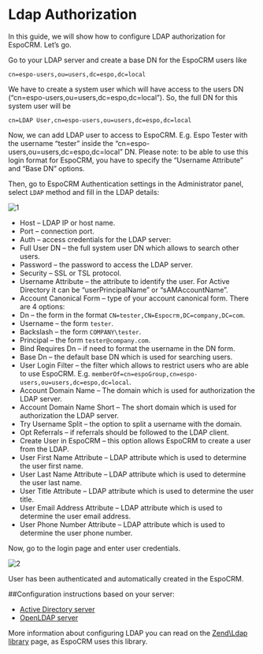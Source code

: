 # Ldap Authorization

In this guide, we will show how to configure LDAP authorization for EspoCRM. Let’s go.

Go to your LDAP server and create a base DN for the EspoCRM users like
```
cn=espo-users,ou=users,dc=espo,dc=local
```

We have to create a system user which will have access to the users DN (“cn=espo-users,ou=users,dc=espo,dc=local”). So, the full DN for this system user will be
```
cn=LDAP User,cn=espo-users,ou=users,dc=espo,dc=local
```
Now, we can add LDAP user to access to EspoCRM. E.g. Espo Tester with the username “tester” inside the “cn=espo-users,ou=users,dc=espo,dc=local” DN. Please note: to be able to use this login format for EspoCRM, you have to specify the “Username Attribute” and “Base DN” options.

Then, go to EspoCRM  Authentication settings in the Administrator panel, select `LDAP` method and fill in the LDAP details:

![1](https://raw.githubusercontent.com/espocrm/documentation/master/_static/images/administration/ldap-authorization/ldap-configuration.png)

* Host – LDAP IP or host name.
* Port – connection port.
* Auth – access credentials for the LDAP server:
 * Full User DN – the full system user DN which allows to search other users.
 * Password – the password to access the LDAP server.
* Security – SSL or TSL protocol.
* Username Attribute – the attribute to identify the user. For Active Directory it can be “userPrincipalName” or “sAMAccountName”.
* Account Canonical Form – type of your account canonical form. There are 4 options:
 * Dn – the form in the format `CN=tester,CN=Espocrm,DC=company,DC=com`.
 * Username – the form `tester`.
 * Backslash – the form `COMPANY\tester`.
 * Principal – the form `tester@company.com`.
* Bind Requires Dn – if need to format the username in the DN form.
* Base Dn – the default base DN which is used for searching users.
* User Login Filter – the filter which allows to restrict users who are able to use EspoCRM. E.g. `memberOf=cn=espoGroup,cn=espo-users,ou=users,dc=espo,dc=local`.
* Account Domain Name – The domain which is used for authorization the LDAP server.
* Account Domain Name Short – The short domain which is used for authorization the LDAP server.
* Try Username Split – the option to split a username with the domain.
* Opt Referrals – if referrals should be followed to the LDAP client.
* Create User in EspoCRM – this option allows EspoCRM to create a user from the LDAP.
 * User First Name Attribute – LDAP attribute which is used to determine the user first name.
 * User Last Name Attribute – LDAP attribute which is used to determine the user last name.
 * User Title Attribute – LDAP attribute which is used to determine the user title.
 * User Email Address Attribute – LDAP attribute which is used to determine the user email address.
 * User Phone Number Attribute – LDAP attribute which is used to determine the user phone number.

Now, go to the login page and enter user credentials.

![2](https://raw.githubusercontent.com/espocrm/documentation/master/_static/images/administration/ldap-authorization/ldap-login.png)

User has been authenticated and automatically created in the EspoCRM.

##Configuration instructions based on your server:
* [Active Directory server](ldap-authorization-for-ad.md)
* [OpenLDAP server](ldap-authorization-for-openldap.md)

More information about configuring LDAP you can read on the [Zend\Ldap library](https://zendframework.github.io/zend-ldap/intro/) page, as EspoCRM uses this library.




